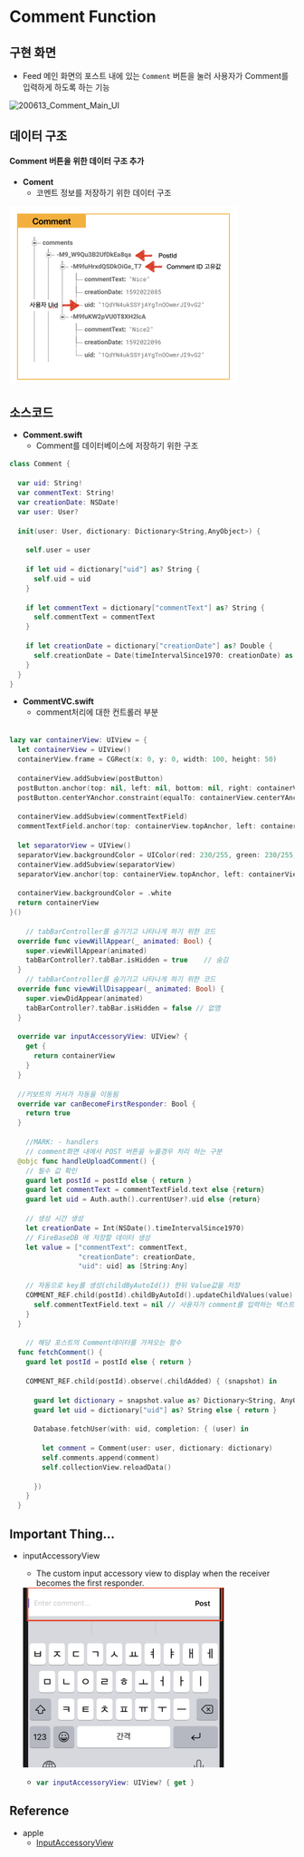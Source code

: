 # Comment Function

## 구현 화면

- Feed 메인 화면의 포스트 내에 있는 `Comment` 버튼을 눌러 사용자가 Comment를 입력하게 하도록 하는 기능

![200613_Comment_Main_UI](../image/200613_Comment_Main_UI.gif)

## 데이터 구조 

#### Comment 버튼을 위한 데이터 구조 추가

- **Coment**
  - 코멘트 정보를 저장하기 위한 데이터 구조


<img src="../image/200613_CommentData_struect.png" alt="200613_CommentData_struect" style="zoom:50%;" />

## 소스코드

- **Comment.swift**
  - Comment를 데이터베이스에 저장하기 위한 구조

```swift
class Comment {
  
  var uid: String!
  var commentText: String!
  var creationDate: NSDate!
  var user: User?
  
  init(user: User, dictionary: Dictionary<String,AnyObject>) {
    
    self.user = user
    
    if let uid = dictionary["uid"] as? String {
      self.uid = uid
    }
    
    if let commentText = dictionary["commentText"] as? String {
      self.commentText = commentText
    }

    if let creationDate = dictionary["creationDate"] as? Double {
      self.creationDate = Date(timeIntervalSince1970: creationDate) as NSDate
    }
  }
}
```



- **CommentVC.swift**
  - comment처리에 대한 컨트롤러 부분

```swift

lazy var containerView: UIView = {
  let containerView = UIView()
  containerView.frame = CGRect(x: 0, y: 0, width: 100, height: 50)

  containerView.addSubview(postButton)
  postButton.anchor(top: nil, left: nil, bottom: nil, right: containerView.rightAnchor, paddingTop: 0, paddingLeft: 0, paddingBottom: 0, paddingRight: 8, width: 50, height: 0)
  postButton.centerYAnchor.constraint(equalTo: containerView.centerYAnchor).isActive = true

  containerView.addSubview(commentTextField)
  commentTextField.anchor(top: containerView.topAnchor, left: containerView.leftAnchor, bottom: containerView.bottomAnchor, right: postButton.leftAnchor, paddingTop: 0, paddingLeft: 0, paddingBottom: 0, paddingRight: 8, width: 0, height: 0)

  let separatorView = UIView()
  separatorView.backgroundColor = UIColor(red: 230/255, green: 230/255, blue: 230/255, alpha: 1)
  containerView.addSubview(separatorView)
  separatorView.anchor(top: containerView.topAnchor, left: containerView.leftAnchor, bottom: nil, right: containerView.rightAnchor, paddingTop: 0, paddingLeft: 0, paddingBottom: 0, paddingRight: 0, width: 0, height: 0.5)

  containerView.backgroundColor = .white
  return containerView
}()

	// tabBarController를 숨기기고 나타나게 하기 위한 코드
  override func viewWillAppear(_ animated: Bool) {
    super.viewWillAppear(animated)
    tabBarController?.tabBar.isHidden = true	// 숨김
  }
  	// tabBarController를 숨기기고 나타나게 하기 위한 코드
  override func viewWillDisappear(_ animated: Bool) {
    super.viewDidAppear(animated)
    tabBarController?.tabBar.isHidden = false // 없앰
  }
  
  override var inputAccessoryView: UIView? {
    get {
      return containerView
    }
  }
  
  //키보트의 커서가 자동을 이동됨
  override var canBecomeFirstResponder: Bool {
    return true
  }

	//MARK: - handlers
	// comment화면 내에서 POST 버튼을 누를경우 처리 하는 구분  
  @objc func handleUploadComment() {
    // 필수 값 확인 
    guard let postId = postId else { return }
    guard let commentText = commentTextField.text else {return}
    guard let uid = Auth.auth().currentUser?.uid else {return}
    
    // 생성 시간 생성
    let creationDate = Int(NSDate().timeIntervalSince1970)
    // FireBaseDB 에 저장할 데이터 생성
    let value = ["commentText": commentText,
                 "creationDate": creationDate,
                 "uid": uid] as [String:Any]
    
    // 자동으로 key를 생성(childByAutoId()) 한뒤 Value값을 저장
    COMMENT_REF.child(postId).childByAutoId().updateChildValues(value) { (err, ref) in
      self.commentTextField.text = nil // 사용자가 comment를 입력하는 텍스트 필드 초기화
    }
  }
  
 	// 해당 포스트의 Comment데이터를 가져오는 함수 
  func fetchComment() {
    guard let postId = postId else { return }
    
    COMMENT_REF.child(postId).observe(.childAdded) { (snapshot) in
      
      guard let dictionary = snapshot.value as? Dictionary<String, AnyObject> else { return }
      guard let uid = dictionary["uid"] as? String else { return }
      
      Database.fetchUser(with: uid, completion: { (user) in
        
        let comment = Comment(user: user, dictionary: dictionary)
        self.comments.append(comment)
        self.collectionView.reloadData()

      })
    }
  }
```



## Important Thing...

- inputAccessoryView

  - The custom input accessory view to display when the receiver becomes the first responder.

  <img src="../image/200613_AccessoryView.png" alt="200613_AccessoryView" style="zoom:50%;" />

  

  - ```swift
    var inputAccessoryView: UIView? { get }
    ```

## Reference

- apple
  - [InputAccessoryView](https://developer.apple.com/documentation/uikit/uiresponder/1621119-inputaccessoryview)





